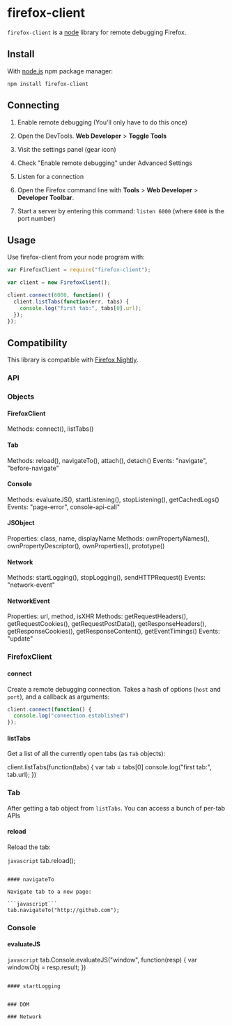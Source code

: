 # firefox-client
`firefox-client` is a [node](nodejs.org) library for remote debugging Firefox.

## Install
With [node.js](http://nodejs.org/) npm package manager:

	npm install firefox-client

## Connecting
1. Enable remote debugging (You'll only have to do this once)
 1. Open the DevTools. **Web Developer** > **Toggle Tools**
 2. Visit the settings panel (gear icon)
 3. Check "Enable remote debugging" under Advanced Settings

2. Listen for a connection
 1. Open the Firefox command line with **Tools** > **Web Developer** > **Developer Toolbar**. 
 2. Start a server by entering this command: `listen 6000` (where `6000` is the port number)

## Usage

Use firefox-client from your node program with:

```javascript
var FirefoxClient = require("firefox-client");

var client = new FirefoxClient();

client.connect(6000, function() {
  client.listTabs(function(err, tabs) {
    console.log("first tab:", tabs[0].url);
  });
});
```

## Compatibility

This library is compatible with [Firefox Nightly](http://nightly.mozilla.org/).

### API

### Objects

#### FirefoxClient
Methods: connect(), listTabs()

#### Tab
Methods: reload(), navigateTo(), attach(), detach()
Events: "navigate", "before-navigate"

#### Console
Methods: evaluateJS(), startListening(), stopListening(), getCachedLogs()
Events: "page-error", console-api-call"

#### JSObject
Properties: class, name, displayName
Methods: ownPropertyNames(), ownPropertyDescriptor(), ownProperties(), prototype()

#### Network
Methods: startLogging(), stopLogging(), sendHTTPRequest()
Events: "network-event"

#### NetworkEvent
Properties: url, method, isXHR
Methods: getRequestHeaders(), getRequestCookies(), getRequestPostData(), getResponseHeaders(), getResponseCookies(), getResponseContent(), getEventTimings()
Events: "update"

### FirefoxClient

#### connect

Create a remote debugging connection. Takes a hash of options (`host` and `port`), and
a callback as arguments:

```javascript
client.connect(function() {
  console.log("connection established")
});
```

#### listTabs

Get a list of all the currently open tabs (as `Tab` objects):

client.listTabs(function(tabs) {
   var tab = tabs[0]
   console.log("first tab:", tab.url);
})

### Tab

After getting a tab object from `listTabs`. You can access a bunch of per-tab APIs

#### reload

Reload the tab:

```javascript```
tab.reload();
```

#### navigateTo

Navigate tab to a new page:

```javascript```
tab.navigateTo("http://github.com");
```

### Console


#### evaluateJS

```javascript```
tab.Console.evaluateJS("window", function(resp) {
  var windowObj = resp.result;
})
```

#### startLogging


### DOM

### Network

